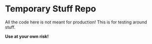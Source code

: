 # Temporary Stuff Repo

All the code here is not meant for production! This is for testing around stuff.

**Use at your own risk!**